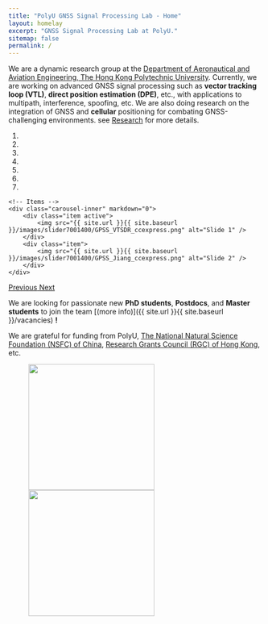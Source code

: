 ```yaml
---
title: "PolyU GNSS Signal Processing Lab - Home"
layout: homelay
excerpt: "GNSS Signal Processing Lab at PolyU."
sitemap: false
permalink: /
---
```


We are a dynamic research group at the [Department of Aeronautical and Aviation Engineering, The Hong Kong Polytechnic University](https://www.polyu.edu.hk/en/aae/). Currently, we are working on advanced GNSS signal processing such as **vector tracking loop (VTL)**, **direct position estimation (DPE)**, etc., with applications to multipath, interference, spoofing, etc. We are also doing research on the integration of GNSS and **cellular** positioning for combating GNSS-challenging environments. see [Research](research) for more details.


<div markdown="0" id="carousel" class="carousel slide" data-ride="carousel" data-interval="4000" data-pause="hover" >
    <!-- Menu -->
    <ol class="carousel-indicators">
        <li data-target="#carousel" data-slide-to="0" class="active"></li>
        <li data-target="#carousel" data-slide-to="1"></li>
        <li data-target="#carousel" data-slide-to="2"></li>
        <li data-target="#carousel" data-slide-to="3"></li>
        <li data-target="#carousel" data-slide-to="4"></li>
        <li data-target="#carousel" data-slide-to="5"></li>
        <li data-target="#carousel" data-slide-to="6"></li>
    </ol>

    <!-- Items -->
    <div class="carousel-inner" markdown="0">
        <div class="item active">
            <img src="{{ site.url }}{{ site.baseurl }}/images/slider7001400/GPSS_VTSDR_ccexpress.png" alt="Slide 1" />
        </div>
        <div class="item">
            <img src="{{ site.url }}{{ site.baseurl }}/images/slider7001400/GPSS_Jiang_ccexpress.png" alt="Slide 2" />
        </div>
    </div>
  <a class="left carousel-control" href="#carousel" role="button" data-slide="prev">
    <span class="glyphicon glyphicon-chevron-left" aria-hidden="true"></span>
    <span class="sr-only">Previous</span>
  </a>
  <a class="right carousel-control" href="#carousel" role="button" data-slide="next">
    <span class="glyphicon glyphicon-chevron-right" aria-hidden="true"></span>
    <span class="sr-only">Next</span>
  </a>
</div>


We are  looking for passionate new **PhD students**, **Postdocs**, and **Master students** to join the team [(more info)]({{ site.url }}{{ site.baseurl }}/vacancies) **!**


We are grateful for funding from PolyU, [The National Natural Science Foundation (NSFC) of China](https://www.nsfc.gov.cn/english/site_1/index.html), [Research Grants Council (RGC) of Hong Kong](https://www.ugc.edu.hk/eng/rgc/), etc.

<figure class="fourth">
  <img src="{{ site.url }}{{ site.baseurl }}/images/logopic/logo-polyu.png" style="width: 250px">
  <img src="{{ site.url }}{{ site.baseurl }}/images/logopic/logo-polyu aae.png" style="width: 250px">
</figure>
